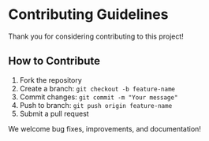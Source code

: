 # Contributing Guidelines

Thank you for considering contributing to this project!

## How to Contribute

1. Fork the repository
2. Create a branch: `git checkout -b feature-name`
3. Commit changes: `git commit -m "Your message"`
4. Push to branch: `git push origin feature-name`
5. Submit a pull request

We welcome bug fixes, improvements, and documentation!
